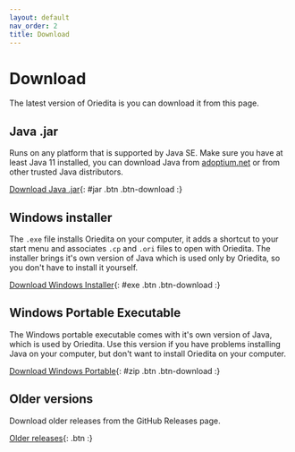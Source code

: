 ```yaml
---
layout: default
nav_order: 2
title: Download
---
```


# Download

The latest version of Oriedita is <b id="v"></b> you can download it from this page.

## Java .jar

Runs on any platform that is supported by Java SE. Make sure you have at least Java 11 installed, you can download Java from [adoptium.net](https://adoptium.net/index.html?variant=openjdk11&jvmVariant=hotspot) or from other trusted Java distributors.

[Download Java .jar](https://github.com/oriedita/oriedita/releases/download/){: #jar .btn .btn-download :}

## Windows installer 
The `.exe` file installs Oriedita on your computer, it adds a shortcut to your start menu and associates `.cp` and `.ori` files to open with Oriedita. The installer brings it's own version of Java which is used only by Oriedita, so you don't have to install it yourself.

[Download Windows Installer](https://github.com/oriedita/oriedita/releases/download/){: #exe .btn .btn-download :}

## Windows Portable Executable

The Windows portable executable comes with it's own version of Java, which is used by Oriedita. Use this version if you have problems installing Java on your computer, but don't want to install Oriedita on your computer.

[Download Windows Portable](https://github.com/oriedita/oriedita/releases/download/){: #zip .btn .btn-download :}

## Older versions

Download older releases from the GitHub Releases page.

[Older releases](https://github.com/oriedita/oriedita/releases){: .btn :}

<script src="main.js"></script>
<script>
	getRelease(r => {
		document.getElementById('v').innerText =  version(r);
		document.getElementById('jar').href = asset(r, 'jar');
		document.getElementById('exe').href = asset(r, 'exe');
		document.getElementById('zip').href = asset(r, 'zip');
	});
</script>